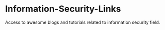 # Information-Security-Links
Access to awesome blogs and tutorials related to information security field.

